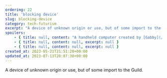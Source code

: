 ```yaml
---
ordering: 22
title: 'blocking device'
slug: blocking-device
category: tech-futurism
excerpt: "A device of unknown origin or use, but of some import to the Guild.\n"
spoilers:
    - { title: null, content: "A handheld computer created by [Gabby](/category/characters/gabby) (and further improved upon by [Yanza](/category/characters/yanza)) after brain scans revealed the source of [Gaian](/category/organizations/visitors) [dielsis](/category/tech-futurism/dielsis) powers. Gabby's prototype mimicked the dielsis lobe entirely, allowing xem to control [Spar](/category/characters/spar) in a test. [Mary](/category/characters/mary) and [Davi](/category/characters/davi) ordered it destroyed.\r\n\r\nWhen Yanza helped Gabby with the device, the two of them transformed it into something that protects everyone in the immediate area around it (approximately two to three meters diameter). The device is able to absorb the dielsis energy to recharge its power source, and can \"tattle\" on the person who tried to use the ability.", excerpt: 'A handheld computer created by Gabby (and further improved upon by Yanza) after brain scans revealed...' }
    - { title: null, content: null, excerpt: null }
    - { title: null, content: null, excerpt: null }
created_at: 2023-05-21T21:51:20+00:00
updated_at: 2023-07-13T20:07:30+00:00
---
```

A device of unknown origin or use, but of some import to the Guild.